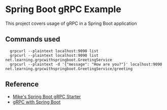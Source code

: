 # Spring Boot gRPC Example
This project covers usage of gRPC in a Spring Boot application

## Commands used
```
  grpcurl --plaintext localhost:9090 list
  grpcurl --plaintext localhost:9090 list net.learning.grpcwithspringboot.GreetingService
  grpcurl --plaintext -d '{"message": "How are you?"}' localhost:9090 net.learning.grpcwithspringboot.GreetingService/greeting 
```

## Reference
- [Mike's Spring Boot gRPC Starter](https://yidongnan.github.io/grpc-spring-boot-starter/en/server/getting-started.html)
- [gRPC with Spring Boot](https://www.youtube.com/watch?v=2CWYorTWyGs)


